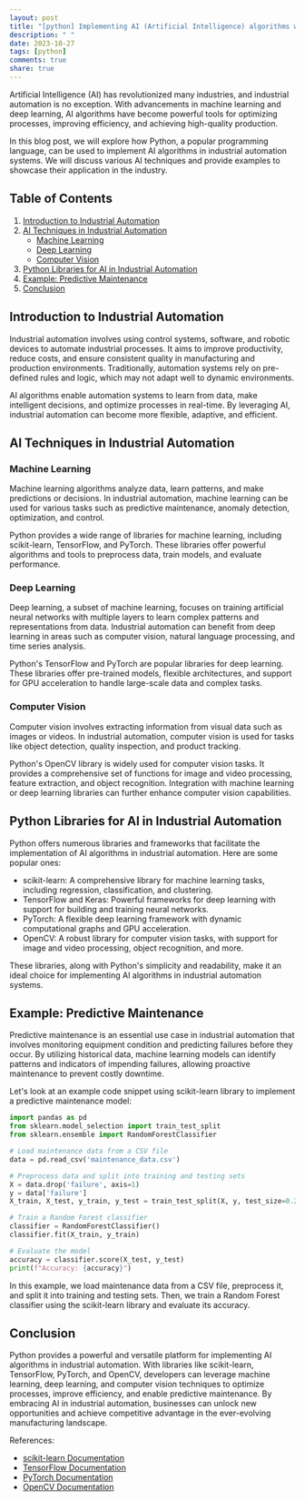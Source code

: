 ```yaml
---
layout: post
title: "[python] Implementing AI (Artificial Intelligence) algorithms with Python in industrial automation"
description: " "
date: 2023-10-27
tags: [python]
comments: true
share: true
---
```


Artificial Intelligence (AI) has revolutionized many industries, and industrial automation is no exception. With advancements in machine learning and deep learning, AI algorithms have become powerful tools for optimizing processes, improving efficiency, and achieving high-quality production.

In this blog post, we will explore how Python, a popular programming language, can be used to implement AI algorithms in industrial automation systems. We will discuss various AI techniques and provide examples to showcase their application in the industry.

## Table of Contents
1. [Introduction to Industrial Automation](#introduction-to-industrial-automation)
2. [AI Techniques in Industrial Automation](#ai-techniques-in-industrial-automation)
   - [Machine Learning](#machine-learning)
   - [Deep Learning](#deep-learning)
   - [Computer Vision](#computer-vision)
3. [Python Libraries for AI in Industrial Automation](#python-libraries-for-ai-in-industrial-automation)
4. [Example: Predictive Maintenance](#example-predictive-maintenance)
5. [Conclusion](#conclusion)

## Introduction to Industrial Automation

Industrial automation involves using control systems, software, and robotic devices to automate industrial processes. It aims to improve productivity, reduce costs, and ensure consistent quality in manufacturing and production environments. Traditionally, automation systems rely on pre-defined rules and logic, which may not adapt well to dynamic environments.

AI algorithms enable automation systems to learn from data, make intelligent decisions, and optimize processes in real-time. By leveraging AI, industrial automation can become more flexible, adaptive, and efficient.

## AI Techniques in Industrial Automation

### Machine Learning

Machine learning algorithms analyze data, learn patterns, and make predictions or decisions. In industrial automation, machine learning can be used for various tasks such as predictive maintenance, anomaly detection, optimization, and control.

Python provides a wide range of libraries for machine learning, including scikit-learn, TensorFlow, and PyTorch. These libraries offer powerful algorithms and tools to preprocess data, train models, and evaluate performance.

### Deep Learning

Deep learning, a subset of machine learning, focuses on training artificial neural networks with multiple layers to learn complex patterns and representations from data. Industrial automation can benefit from deep learning in areas such as computer vision, natural language processing, and time series analysis.

Python's TensorFlow and PyTorch are popular libraries for deep learning. These libraries offer pre-trained models, flexible architectures, and support for GPU acceleration to handle large-scale data and complex tasks.

### Computer Vision

Computer vision involves extracting information from visual data such as images or videos. In industrial automation, computer vision is used for tasks like object detection, quality inspection, and product tracking.

Python's OpenCV library is widely used for computer vision tasks. It provides a comprehensive set of functions for image and video processing, feature extraction, and object recognition. Integration with machine learning or deep learning libraries can further enhance computer vision capabilities.

## Python Libraries for AI in Industrial Automation

Python offers numerous libraries and frameworks that facilitate the implementation of AI algorithms in industrial automation. Here are some popular ones:

- scikit-learn: A comprehensive library for machine learning tasks, including regression, classification, and clustering.
- TensorFlow and Keras: Powerful frameworks for deep learning with support for building and training neural networks.
- PyTorch: A flexible deep learning framework with dynamic computational graphs and GPU acceleration.
- OpenCV: A robust library for computer vision tasks, with support for image and video processing, object recognition, and more.

These libraries, along with Python's simplicity and readability, make it an ideal choice for implementing AI algorithms in industrial automation systems.

## Example: Predictive Maintenance

Predictive maintenance is an essential use case in industrial automation that involves monitoring equipment condition and predicting failures before they occur. By utilizing historical data, machine learning models can identify patterns and indicators of impending failures, allowing proactive maintenance to prevent costly downtime.

Let's look at an example code snippet using scikit-learn library to implement a predictive maintenance model:

```python
import pandas as pd
from sklearn.model_selection import train_test_split
from sklearn.ensemble import RandomForestClassifier

# Load maintenance data from a CSV file
data = pd.read_csv('maintenance_data.csv')

# Preprocess data and split into training and testing sets
X = data.drop('failure', axis=1)
y = data['failure']
X_train, X_test, y_train, y_test = train_test_split(X, y, test_size=0.2)

# Train a Random Forest classifier
classifier = RandomForestClassifier()
classifier.fit(X_train, y_train)

# Evaluate the model
accuracy = classifier.score(X_test, y_test)
print(f"Accuracy: {accuracy}")
```

In this example, we load maintenance data from a CSV file, preprocess it, and split it into training and testing sets. Then, we train a Random Forest classifier using the scikit-learn library and evaluate its accuracy.

## Conclusion

Python provides a powerful and versatile platform for implementing AI algorithms in industrial automation. With libraries like scikit-learn, TensorFlow, PyTorch, and OpenCV, developers can leverage machine learning, deep learning, and computer vision techniques to optimize processes, improve efficiency, and enable predictive maintenance. By embracing AI in industrial automation, businesses can unlock new opportunities and achieve competitive advantage in the ever-evolving manufacturing landscape.

References:
- [scikit-learn Documentation](https://scikit-learn.org/)
- [TensorFlow Documentation](https://www.tensorflow.org/)
- [PyTorch Documentation](https://pytorch.org/docs/stable/index.html)
- [OpenCV Documentation](https://docs.opencv.org/)